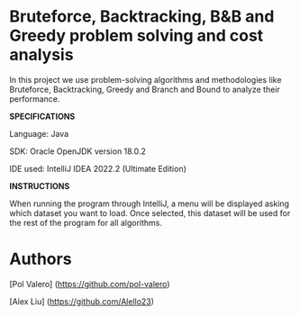 # Bruteforce, Backtracking, B&B and Greedy problem solving and cost analysis

In this project we use problem-solving algorithms and methodologies like Bruteforce, Backtracking, Greedy and Branch and Bound to analyze their performance.

**SPECIFICATIONS**

Language: Java

SDK: Oracle OpenJDK version 18.0.2

IDE used: IntelliJ IDEA 2022.2 (Ultimate Edition)

**INSTRUCTIONS**

When running the program through IntelliJ, a menu will be displayed asking which dataset you want to load. Once selected, this dataset will be used for the rest of the program for all algorithms.

# Authors
[Pol Valero] (https://github.com/pol-valero)

[Alex Liu] (https://github.com/Alello23)